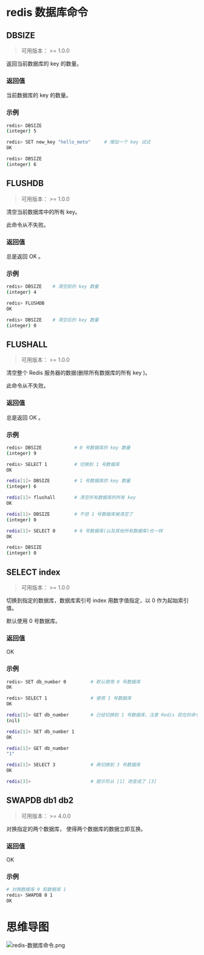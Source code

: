 # redis 数据库命令

## DBSIZE

> 可用版本： >= 1.0.0

返回当前数据库的 key 的数量。

### 返回值

当前数据库的 key 的数量。

### 示例

```bash
redis> DBSIZE
(integer) 5

redis> SET new_key "hello_moto"     # 增加一个 key 试试
OK

redis> DBSIZE
(integer) 6
```

## FLUSHDB

> 可用版本： >= 1.0.0

清空当前数据库中的所有 key。

此命令从不失败。

### 返回值

总是返回 OK 。

### 示例

```bash
redis> DBSIZE    # 清空前的 key 数量
(integer) 4

redis> FLUSHDB
OK

redis> DBSIZE    # 清空后的 key 数量
(integer) 0
```

## FLUSHALL

> 可用版本： >= 1.0.0

清空整个 Redis 服务器的数据(删除所有数据库的所有 key )。

此命令从不失败。

### 返回值

总是返回 OK 。

### 示例

```bash
redis> DBSIZE            # 0 号数据库的 key 数量
(integer) 9

redis> SELECT 1          # 切换到 1 号数据库
OK

redis[1]> DBSIZE         # 1 号数据库的 key 数量
(integer) 6

redis[1]> flushall       # 清空所有数据库的所有 key
OK

redis[1]> DBSIZE         # 不但 1 号数据库被清空了
(integer) 0

redis[1]> SELECT 0       # 0 号数据库(以及其他所有数据库)也一样
OK

redis> DBSIZE
(integer) 0
```

## SELECT index

> 可用版本： >= 1.0.0

切换到指定的数据库，数据库索引号 index 用数字值指定，以 0 作为起始索引值。

默认使用 0 号数据库。

### 返回值

OK

### 示例

```bash
redis> SET db_number 0         # 默认使用 0 号数据库
OK

redis> SELECT 1                # 使用 1 号数据库
OK

redis[1]> GET db_number        # 已经切换到 1 号数据库，注意 Redis 现在的命令提示符多了个 [1]
(nil)

redis[1]> SET db_number 1
OK

redis[1]> GET db_number
"1"

redis[1]> SELECT 3             # 再切换到 3 号数据库
OK

redis[3]>                      # 提示符从 [1] 改变成了 [3]
```

## SWAPDB db1 db2

> 可用版本： >= 4.0.0

对换指定的两个数据库， 使得两个数据库的数据立即互换。

### 返回值

OK

### 示例

```bash
# 对换数据库 0 和数据库 1
redis> SWAPDB 0 1
OK
```

# 思维导图

![redis-数据库命令.png](https://cnymw.github.io/GolangStudy/docs/img/redis-数据库命令.png)
